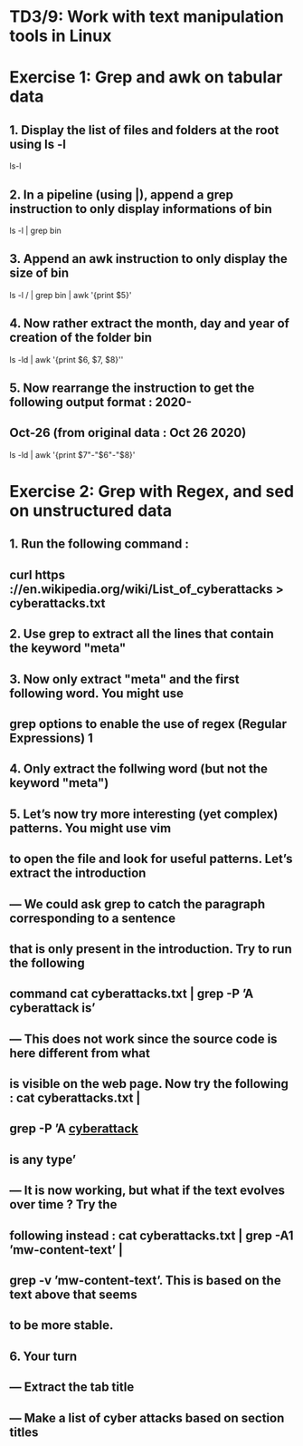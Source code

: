 # TD3/9: Work with text manipulation tools in Linux
# Exercise 1: Grep and awk on tabular data

## 1. Display the list of files and folders at the root using ls -l
ls-l
## 2. In a pipeline (using |), append a grep instruction to only display informations of bin
ls -l | grep bin
## 3. Append an awk instruction to only display the size of bin
ls -l / | grep bin | awk '{print $5}'
## 4. Now rather extract the month, day and year of creation of the folder bin
ls -ld | awk '{print $6, $7, $8}''
## 5. Now rearrange the instruction to get the following output format : 2020-
## Oct-26 (from original data : Oct 26 2020)
ls -ld | awk '{print $7"-"$6"-"$8}'

# Exercise 2: Grep with Regex, and sed on unstructured data
## 1. Run the following command :
## curl https ://en.wikipedia.org/wiki/List_of_cyberattacks > cyberattacks.txt
## 2. Use grep to extract all the lines that contain the keyword "meta"
## 3. Now only extract "meta" and the first following word. You might use
## grep options to enable the use of regex (Regular Expressions) 1
## 4. Only extract the follwing word (but not the keyword "meta")
## 5. Let’s now try more interesting (yet complex) patterns. You might use vim
## to open the file and look for useful patterns. Let’s extract the introduction
## — We could ask grep to catch the paragraph corresponding to a sentence
## that is only present in the introduction. Try to run the following
## command cat cyberattacks.txt | grep -P ’A cyberattack is’
## — This does not work since the source code is here different from what
## is visible on the web page. Now try the following : cat cyberattacks.txt |
## grep -P ’A <a href="/wiki/Cyberattack" title="Cyberattack">cyberattack</a>
## is any type’
## — It is now working, but what if the text evolves over time ? Try the
## following instead : cat cyberattacks.txt | grep -A1 ’mw-content-text’ |
## grep -v ’mw-content-text’. This is based on the text above that seems
## to be more stable.
## 6. Your turn
## — Extract the tab title
## — Make a list of cyber attacks based on section titles
